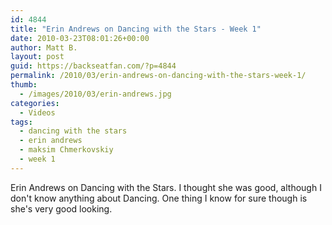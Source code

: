```yaml
---
id: 4844
title: "Erin Andrews on Dancing with the Stars - Week 1"
date: 2010-03-23T08:01:26+00:00
author: Matt B.
layout: post
guid: https://backseatfan.com/?p=4844
permalink: /2010/03/erin-andrews-on-dancing-with-the-stars-week-1/
thumb:
  - /images/2010/03/erin-andrews.jpg
categories:
  - Videos
tags:
  - dancing with the stars
  - erin andrews
  - maksim Chmerkovskiy
  - week 1
---
```


<div class="entry">
  <p>
    Erin Andrews on Dancing with the Stars. I thought she was good, although I don't know anything about Dancing. One thing I know for sure though is she's very good looking.<br />
  </p>
</div>
